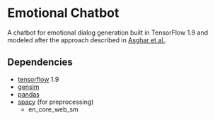 # Emotional Chatbot
A chatbot for emotional dialog generation built in TensorFlow 1.9 and modeled after the approach described in [Asghar et al.](https://arxiv.org/abs/1709.03968).

## Dependencies
- [tensorflow](https://pypi.org/project/tensorflow/) 1.9
- [gensim](https://pypi.org/project/gensim/)
- [pandas](https://pypi.org/project/pandas/)
- [spacy](https://pypi.org/project/spacy/) (for preprocessing)
  - en\_core\_web\_sm
